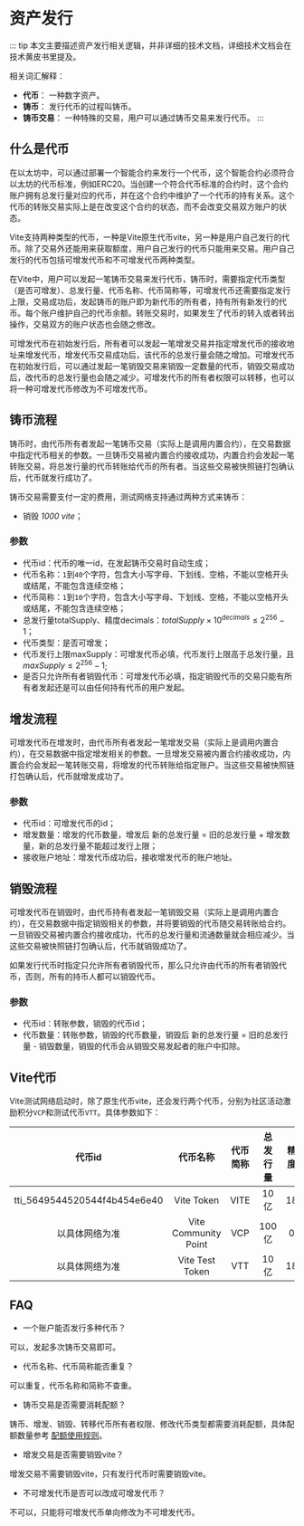 # 资产发行

::: tip
本文主要描述资产发行相关逻辑，并非详细的技术文档，详细技术文档会在技术黄皮书里提及。

相关词汇解释：
* **代币**： 一种数字资产。
* **铸币**： 发行代币的过程叫铸币。
* **铸币交易**： 一种特殊的交易，用户可以通过铸币交易来发行代币。
:::

## 什么是代币

在以太坊中，可以通过部署一个智能合约来发行一个代币，这个智能合约必须符合以太坊的代币标准，例如ERC20。当创建一个符合代币标准的合约时，这个合约账户拥有总发行量对应的代币，并在这个合约中维护了一个代币的持有关系。这个代币的转账交易实际上是在改变这个合约的状态，而不会改变交易双方账户的状态。

Vite支持两种类型的代币，一种是Vite原生代币vite，另一种是用户自己发行的代币。除了交易外还能用来获取额度，用户自己发行的代币只能用来交易。用户自己发行的代币包括可增发代币和不可增发代币两种类型。

在Vite中，用户可以发起一笔铸币交易来发行代币，铸币时，需要指定代币类型（是否可增发）、总发行量、代币名称、代币简称等，可增发代币还需要指定发行上限，交易成功后，发起铸币的账户即为新代币的所有者，持有所有新发行的代币。每个账户维护自己的代币余额。转账交易时，如果发生了代币的转入或者转出操作，交易双方的账户状态也会随之修改。

可增发代币在初始发行后，所有者可以发起一笔增发交易并指定增发代币的接收地址来增发代币，增发代币交易成功后，该代币的总发行量会随之增加。可增发代币在初始发行后，可以通过发起一笔销毁交易来销毁一定数量的代币，销毁交易成功后，改代币的总发行量也会随之减少。可增发代币的所有者权限可以转移，也可以将一种可增发代币修改为不可增发代币。

## 铸币流程

铸币时，由代币所有者发起一笔铸币交易（实际上是调用内置合约），在交易数据中指定代币相关的参数。一旦铸币交易被内置合约接收成功，内置合约会发起一笔转账交易，将总发行量的代币转账给代币的所有者。当这些交易被快照链打包确认后，代币就发行成功了。 

铸币交易需要支付一定的费用，测试网络支持通过两种方式来铸币：

* 销毁 *1000 vite*；

### 参数
* 代币id：代币的唯一id，在发起铸币交易时自动生成；
* 代币名称：`1`到`40`个字符，包含大小写字母、下划线、空格，不能以空格开头或结尾，不能包含连续空格；
* 代币简称：`1`到`10`个字符，包含大小写字母、下划线、空格，不能以空格开头或结尾，不能包含连续空格；
* 总发行量totalSupply、精度decimals：$totalSupply \times 10^{decimals} \leq 2^{256}-1$；
* 代币类型：是否可增发；
* 代币发行上限maxSupply：可增发代币必填，代币发行上限高于总发行量，且 $maxSupply \leq 2^{256}-1$;
* 是否只允许所有者销毁代币：可增发代币必填，指定销毁代币的交易只能有所有者发起还是可以由任何持有代币的用户发起。

## 增发流程

可增发代币在增发时，由代币所有者发起一笔增发交易（实际上是调用内置合约），在交易数据中指定增发相关的参数。一旦增发交易被内置合约接收成功，内置合约会发起一笔转账交易，将增发的代币转账给指定账户。当这些交易被快照链打包确认后，代币就增发成功了。
 
### 参数
* 代币id：可增发代币的id；
* 增发数量：增发的代币数量，增发后 新的总发行量 = 旧的总发行量 + 增发数量，新的总发行量不能超过发行上限；
* 接收账户地址：增发代币成功后，接收增发代币的账户地址。

## 销毁流程

可增发代币在销毁时，由代币持有者发起一笔销毁交易（实际上是调用内置合约），在交易数据中指定销毁相关的参数，并将要销毁的代币随交易转账给合约。一旦销毁交易被内置合约接收成功，代币的总发行量和流通数量就会相应减少。当这些交易被快照链打包确认后，代币就销毁成功了。

如果发行代币时指定只允许所有者销毁代币，那么只允许由代币的所有者销毁代币，否则，所有的持币人都可以销毁代币。

### 参数
* 代币id：转账参数，销毁的代币id；
* 代币数量：转账参数，销毁的代币数量，销毁后 新的总发行量 = 旧的总发行量 - 销毁数量，销毁的代币会从销毁交易发起者的账户中扣除。

## Vite代币

Vite测试网络启动时，除了原生代币vite，还会发行两个代币，分别为社区活动激励积分`VCP`和测试代币`VTT`。具体参数如下：

| 代币id | 代币名称 | 代币简称 | 总发行量 | 精度 |
|:------------:|:-----------:|:-----------:|:-----------:|:-----------:|
| tti_5649544520544f4b454e6e40 | Vite Token | VITE | 10亿 | 18 |
| 以具体网络为准 | Vite Community Point | VCP | 100亿 | 0 |
| 以具体网络为准 | Vite Test Token | VTT | 10亿 | 18 |

## FAQ

* 一个账户能否发行多种代币？

可以，发起多次铸币交易即可。

* 代币名称、代币简称能否重复？

可以重复，代币名称和简称不查重。

* 铸币交易是否需要消耗配额？

铸币、增发、销毁、转移代币所有者权限、修改代币类型都需要消耗配额，具体配额数量参考 [配额使用规则](./quota.html#配额使用规则)。

* 增发交易是否需要销毁vite？

增发交易不需要销毁vite，只有发行代币时需要销毁vite。

* 不可增发代币是否可以改成可增发代币？

不可以，只能将可增发代币单向修改为不可增发代币。
